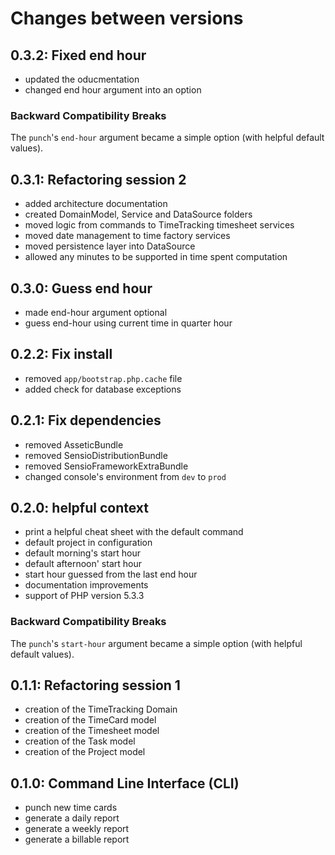 # Changes between versions

## 0.3.2: Fixed end hour

* updated the oducmentation
* changed end hour argument into an option

### Backward Compatibility Breaks

The `punch`'s `end-hour` argument became a simple option (with helpful default
values).

## 0.3.1: Refactoring session 2

* added architecture documentation
* created DomainModel, Service and DataSource folders
* moved logic from commands to TimeTracking timesheet services
* moved date management to time factory services
* moved persistence layer into DataSource
* allowed any minutes to be supported in time spent computation

## 0.3.0: Guess end hour

* made end-hour argument optional
* guess end-hour using current time in quarter hour

## 0.2.2: Fix install

* removed `app/bootstrap.php.cache` file
* added check for database exceptions

## 0.2.1: Fix dependencies

* removed AsseticBundle
* removed SensioDistributionBundle
* removed SensioFrameworkExtraBundle
* changed console's environment from `dev` to `prod`

## 0.2.0: helpful context

* print a helpful cheat sheet with the default command
* default project in configuration
* default morning's start hour
* default afternoon' start hour
* start hour guessed from the last end hour
* documentation improvements
* support of PHP version 5.3.3

### Backward Compatibility Breaks

The `punch`'s `start-hour` argument became a simple option (with helpful default
values).

## 0.1.1: Refactoring session 1

* creation of the TimeTracking Domain
* creation of the TimeCard model
* creation of the Timesheet model
* creation of the Task model
* creation of the Project model

## 0.1.0: Command Line Interface (CLI)

* punch new time cards
* generate a daily report
* generate a weekly report
* generate a billable report
